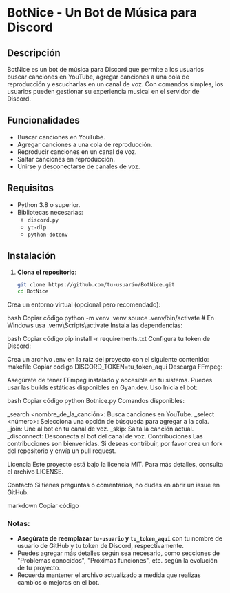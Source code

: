 # BotNice - Un Bot de Música para Discord

## Descripción

BotNice es un bot de música para Discord que permite a los usuarios buscar canciones en YouTube, agregar canciones a una cola de reproducción y escucharlas en un canal de voz. Con comandos simples, los usuarios pueden gestionar su experiencia musical en el servidor de Discord.

## Funcionalidades

- Buscar canciones en YouTube.
- Agregar canciones a una cola de reproducción.
- Reproducir canciones en un canal de voz.
- Saltar canciones en reproducción.
- Unirse y desconectarse de canales de voz.

## Requisitos

- Python 3.8 o superior.
- Bibliotecas necesarias:
  - `discord.py`
  - `yt-dlp`
  - `python-dotenv`

## Instalación

1. **Clona el repositorio**:
   ```bash
   git clone https://github.com/tu-usuario/BotNice.git
   cd BotNice
Crea un entorno virtual (opcional pero recomendado):

bash
Copiar código
python -m venv .venv
source .venv/bin/activate  # En Windows usa .venv\Scripts\activate
Instala las dependencias:

bash
Copiar código
pip install -r requirements.txt
Configura tu token de Discord:

Crea un archivo .env en la raíz del proyecto con el siguiente contenido:
makefile
Copiar código
DISCORD_TOKEN=tu_token_aqui
Descarga FFmpeg:

Asegúrate de tener FFmpeg instalado y accesible en tu sistema. Puedes usar las builds estáticas disponibles en Gyan.dev.
Uso
Inicia el bot:

bash
Copiar código
python Botnice.py
Comandos disponibles:

_search <nombre_de_la_canción>: Busca canciones en YouTube.
_select <número>: Selecciona una opción de búsqueda para agregar a la cola.
_join: Une al bot en tu canal de voz.
_skip: Salta la canción actual.
_disconnect: Desconecta al bot del canal de voz.
Contribuciones
Las contribuciones son bienvenidas. Si deseas contribuir, por favor crea un fork del repositorio y envía un pull request.

Licencia
Este proyecto está bajo la licencia MIT. Para más detalles, consulta el archivo LICENSE.

Contacto
Si tienes preguntas o comentarios, no dudes en abrir un issue en GitHub.

markdown
Copiar código

### Notas:

- **Asegúrate de reemplazar `tu-usuario` y `tu_token_aqui`** con tu nombre de usuario de GitHub y tu token de Discord, respectivamente.
- Puedes agregar más detalles según sea necesario, como secciones de "Problemas conocidos", "Próximas funciones", etc. según la evolución de tu proyecto.
- Recuerda mantener el archivo actualizado a medida que realizas cambios o mejoras en el bot.





